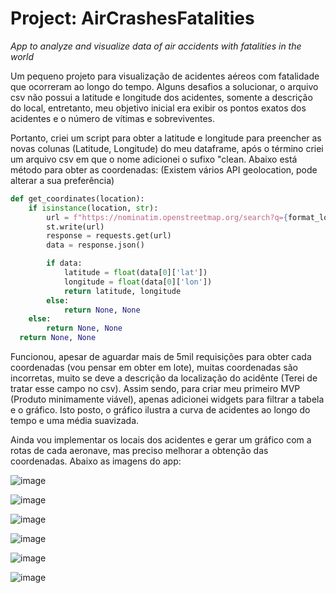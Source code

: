 # Project: AirCrashesFatalities
*App to analyze and visualize data of air accidents with fatalities in the world*

Um pequeno projeto para visualização de acidentes aéreos com fatalidade que ocorreram ao longo do tempo. Alguns desafios a solucionar, o arquivo csv não possui a latitude e 
longitude dos acidentes, somente a descrição do local, entretanto, meu objetivo inicial era exibir os pontos exatos dos acidentes e o número de vítimas e sobreviventes. 

Portanto, criei um script para obter a latitude e longitude para preencher as novas colunas (Latitude, Longitude) do meu dataframe, após o término criei um arquivo csv em que o nome adicionei o sufixo "clean. Abaixo está método para obter as coordenadas: (Existem vários API geolocation, pode alterar a sua preferência)


```python
def get_coordinates(location):
    if isinstance(location, str):
        url = f"https://nominatim.openstreetmap.org/search?q={format_location(location)}&format=json"
        st.write(url)
        response = requests.get(url)
        data = response.json()

        if data:
            latitude = float(data[0]['lat'])
            longitude = float(data[0]['lon'])
            return latitude, longitude
        else:
            return None, None
    else:
        return None, None
  return None, None
```
Funcionou, apesar de aguardar mais de 5mil requisições para obter cada coordenadas (vou pensar em obter em lote), muitas coordenadas são incorretas, muito se deve a 
descrição da localização do acidênte (Terei de tratar esse campo no csv). Assim sendo, para criar meu primeiro MVP (Produto minimamente viável), apenas adicionei widgets para
filtrar a tabela e o gráfico. Isto posto, o gráfico ilustra a curva de acidentes ao longo do tempo e uma média suavizada.

Ainda vou implementar os locais dos acidentes e gerar um gráfico com a rotas de cada aeronave, mas preciso melhorar a obtenção das coordenadas. Abaixo as imagens do app:


![image](https://github.com/gbaere/AirCrashesFatalities/assets/397533/ebfbdd8d-f295-4c04-a153-79680c3c924b)


![image](https://github.com/gbaere/AirCrashesFatalities/assets/397533/0f2c392a-b5a0-4db4-ba97-f1e9eab8c8dd)

![image](https://github.com/gbaere/AirCrashesFatalities/assets/397533/24eb282d-7561-4fbe-9e2d-3bcfca2aba8d)

![image](https://github.com/gbaere/AirCrashesFatalities/assets/397533/e50200a2-1cc9-48b5-91b3-d3348560aa59)


![image](https://github.com/gbaere/AirCrashesFatalities/assets/397533/5d6c4cac-c25a-4e22-8556-2f59143d7d39)

![image](https://github.com/gbaere/AirCrashesFatalities/assets/397533/422d4529-b810-443e-aca4-504b3de4dc81)







